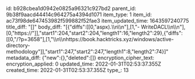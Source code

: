 id: b928cbea1d0942e0825a96321c927bd2
parent_id: 9b38f9aacd44414c964275a4394d1071
item_type: 1
item_id: ac73f98de647453982f599882f52fae3
item_updated_time: 1643597240775
title_diff: "[]"
body_diff: "[{\"diffs\":[[0,\"aspx).\\\n\\\n\"],[1,\"- WriteDACL\\\n\\\n\"],[0,\"https://\"]],\"start1\":204,\"start2\":204,\"length1\":16,\"length2\":29},{\"diffs\":[[0,\"/?p=3658\"],[1,\"\\\n\\\nhttps://book.hacktricks.xyz/windows/active-directory-methodology\"]],\"start1\":247,\"start2\":247,\"length1\":8,\"length2\":74}]"
metadata_diff: {"new":{},"deleted":[]}
encryption_cipher_text: 
encryption_applied: 0
updated_time: 2022-01-31T02:53:37.355Z
created_time: 2022-01-31T02:53:37.355Z
type_: 13